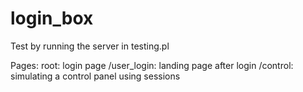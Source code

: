 login_box
=========

Test by running the server in testing.pl

Pages:
root: login page
/user_login: landing page after login
/control: simulating a control panel using sessions